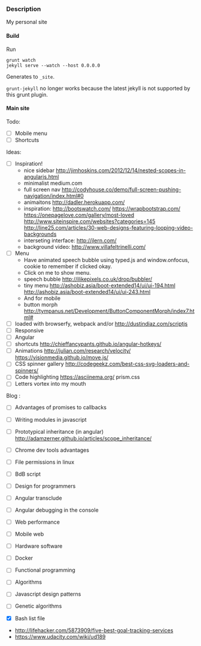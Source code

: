 ### Description

My personal site


#### Build
Run

	grunt watch
	jekyll serve --watch --host 0.0.0.0

Generates to `_site`.

`grunt-jekyll` no longer works because the latest jekyll is not supported by this grunt plugin.


#### Main site

Todo:

- [ ] Mobile menu
- [ ] Shortcuts

Ideas:

- [ ] Inspiration!
	- nice sidebar http://jimhoskins.com/2012/12/14/nested-scopes-in-angularjs.html
	- minimalist medium.com
	- full screen nav http://codyhouse.co/demo/full-screen-pushing-navigation/index.html#0
	- animaitons http://dadler.herokuapp.com/
	- inspiration: http://bootswatch.com/ https://wrapbootstrap.com/  https://onepagelove.com/gallery/most-loved http://www.siteinspire.com/websites?categories=145 http://line25.com/articles/30-web-designs-featuring-looping-video-backgrounds
	- interseting interface: http://jlern.com/
	- background video: http://www.villafeltrinelli.com/
- [ ] Menu
	- Have animated speech bubble using typed.js and window.onfocus, cookie to remember if clicked okay.
	- Click on me to show menu.
	- speech bubble http://ilikepixels.co.uk/drop/bubbler/
	- tiny menu http://ashobiz.asia/boot-extended14/ui/ui-194.html http://ashobiz.asia/boot-extended14/ui/ui-243.html
	- And for mobile
	- button morph http://tympanus.net/Development/ButtonComponentMorph/index7.html#
- [ ] loaded with browserfy, webpack and/or http://dustindiaz.com/scriptjs
- [ ] Responsive
- [ ] Angular
- [ ] shortcuts http://chieffancypants.github.io/angular-hotkeys/
- [ ] Animations http://julian.com/research/velocity/ https://visionmedia.github.io/move.js/
- [ ] CSS spinner gallery http://codegeekz.com/best-css-svg-loaders-and-spinners/
- [ ] Code highlighting https://asciinema.org/ prism.css
- [ ] Letters vortex into my mouth

Blog :

- [ ] Advantages of promises to callbacks
- [ ] Writing modules in javascript
- [ ] Prototypical inheritance (in angular) http://adamzerner.github.io/articles/scope_inheritance/
- [ ] Chrome dev tools advantages
- [ ] File permissions in linux
- [ ] BdB script
- [ ] Design for programmers
- [ ] Angular transclude
- [ ] Angular debugging in the console
- [ ] Web performance
- [ ] Mobile web
- [ ] Hardware software
- [ ] Docker
- [ ] Functional programming
- [ ] Algorithms
- [ ] Javascript design patterns
- [ ] Genetic algorithms
- [x] Bash list file



- http://lifehacker.com/5873909/five-best-goal-tracking-services
- https://www.udacity.com/wiki/ud189